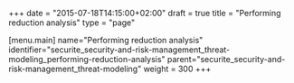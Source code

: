 +++
date = "2015-07-18T14:15:00+02:00"
draft = true
title = "Performing reduction analysis"
type = "page"

[menu.main]
name="Performing reduction analysis"
identifier="securite_security-and-risk-management_threat-modeling_performing-reduction-analysis"
parent="securite_security-and-risk-management_threat-modeling"
weight = 300
+++
